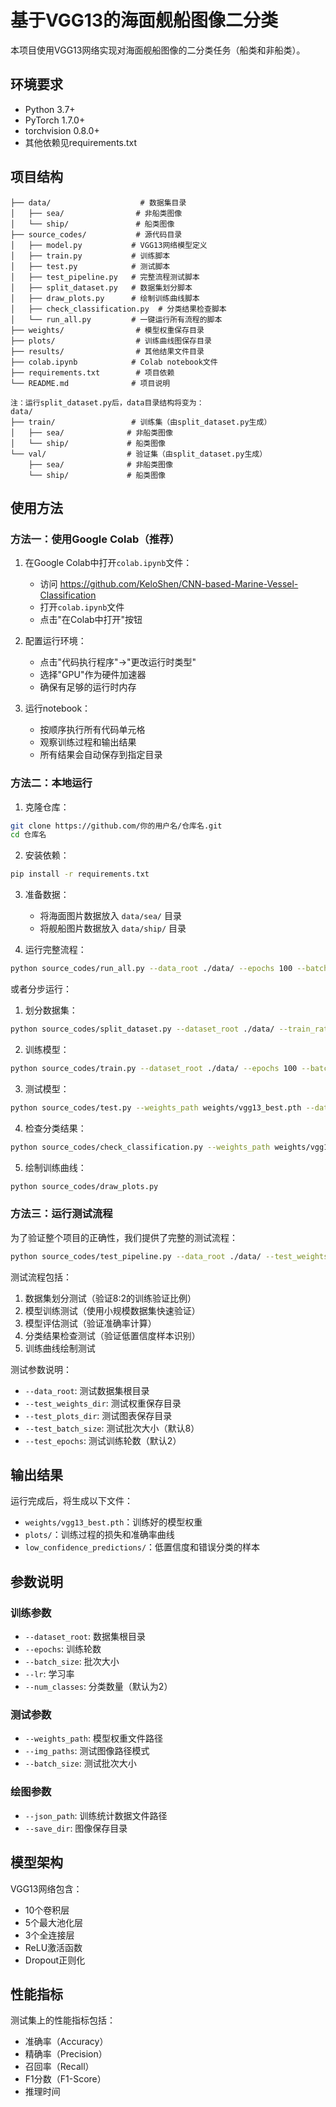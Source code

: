 # 基于VGG13的海面舰船图像二分类

本项目使用VGG13网络实现对海面舰船图像的二分类任务（船类和非船类）。

## 环境要求

- Python 3.7+
- PyTorch 1.7.0+
- torchvision 0.8.0+
- 其他依赖见requirements.txt

## 项目结构
```
├── data/                    # 数据集目录
│   ├── sea/                # 非船类图像
│   └── ship/               # 船类图像
├── source_codes/           # 源代码目录
│   ├── model.py           # VGG13网络模型定义
│   ├── train.py           # 训练脚本
│   ├── test.py            # 测试脚本
│   ├── test_pipeline.py   # 完整流程测试脚本
│   ├── split_dataset.py   # 数据集划分脚本
│   ├── draw_plots.py      # 绘制训练曲线脚本
│   ├── check_classification.py  # 分类结果检查脚本
│   └── run_all.py         # 一键运行所有流程的脚本
├── weights/                # 模型权重保存目录
├── plots/                  # 训练曲线图保存目录
├── results/                # 其他结果文件目录
├── colab.ipynb            # Colab notebook文件
├── requirements.txt        # 项目依赖
└── README.md              # 项目说明

注：运行split_dataset.py后，data目录结构将变为：
data/
├── train/                 # 训练集（由split_dataset.py生成）
│   ├── sea/              # 非船类图像
│   └── ship/             # 船类图像
└── val/                  # 验证集（由split_dataset.py生成）
    ├── sea/              # 非船类图像
    └── ship/             # 船类图像
```

## 使用方法

### 方法一：使用Google Colab（推荐）

1. 在Google Colab中打开`colab.ipynb`文件：
   - 访问 https://github.com/KeloShen/CNN-based-Marine-Vessel-Classification
   - 打开`colab.ipynb`文件
   - 点击"在Colab中打开"按钮

2. 配置运行环境：
   - 点击"代码执行程序"→"更改运行时类型"
   - 选择"GPU"作为硬件加速器
   - 确保有足够的运行时内存

3. 运行notebook：
   - 按顺序执行所有代码单元格
   - 观察训练过程和输出结果
   - 所有结果会自动保存到指定目录


### 方法二：本地运行

1. 克隆仓库：
```bash
git clone https://github.com/你的用户名/仓库名.git
cd 仓库名
```

2. 安装依赖：
```bash
pip install -r requirements.txt
```

3. 准备数据：
   - 将海面图片数据放入 `data/sea/` 目录
   - 将舰船图片数据放入 `data/ship/` 目录

4. 运行完整流程：
```bash
python source_codes/run_all.py --data_root ./data/ --epochs 100 --batch_size 64 --lr 0.0001
```

或者分步运行：

1. 划分数据集：
```bash
python source_codes/split_dataset.py --dataset_root ./data/ --train_ratio 0.8
```

2. 训练模型：
```bash
python source_codes/train.py --dataset_root ./data/ --epochs 100 --batch_size 64 --lr 0.0001
```

3. 测试模型：
```bash
python source_codes/test.py --weights_path weights/vgg13_best.pth --dataset_root ./data/
```

4. 检查分类结果：
```bash
python source_codes/check_classification.py --weights_path weights/vgg13_best.pth --dataset_root ./data/ --conf_thr 0.9
```

5. 绘制训练曲线：
```bash
python source_codes/draw_plots.py
```

### 方法三：运行测试流程

为了验证整个项目的正确性，我们提供了完整的测试流程：

```bash
python source_codes/test_pipeline.py --data_root ./data/ --test_weights_dir ./test_weights/ --test_plots_dir ./test_plots/
```

测试流程包括：
1. 数据集划分测试（验证8:2的训练验证比例）
2. 模型训练测试（使用小规模数据集快速验证）
3. 模型评估测试（验证准确率计算）
4. 分类结果检查测试（验证低置信度样本识别）
5. 训练曲线绘制测试

测试参数说明：
- `--data_root`: 测试数据集根目录
- `--test_weights_dir`: 测试权重保存目录
- `--test_plots_dir`: 测试图表保存目录
- `--test_batch_size`: 测试批次大小（默认8）
- `--test_epochs`: 测试训练轮数（默认2）

## 输出结果

运行完成后，将生成以下文件：

- `weights/vgg13_best.pth`：训练好的模型权重
- `plots/`：训练过程的损失和准确率曲线
- `low_confidence_predictions/`：低置信度和错误分类的样本

## 参数说明

### 训练参数
- `--dataset_root`: 数据集根目录
- `--epochs`: 训练轮数
- `--batch_size`: 批次大小
- `--lr`: 学习率
- `--num_classes`: 分类数量（默认为2）

### 测试参数
- `--weights_path`: 模型权重文件路径
- `--img_paths`: 测试图像路径模式
- `--batch_size`: 测试批次大小

### 绘图参数
- `--json_path`: 训练统计数据文件路径
- `--save_dir`: 图像保存目录

## 模型架构

VGG13网络包含：
- 10个卷积层
- 5个最大池化层
- 3个全连接层
- ReLU激活函数
- Dropout正则化

## 性能指标

测试集上的性能指标包括：
- 准确率（Accuracy）
- 精确率（Precision）
- 召回率（Recall）
- F1分数（F1-Score）
- 推理时间
